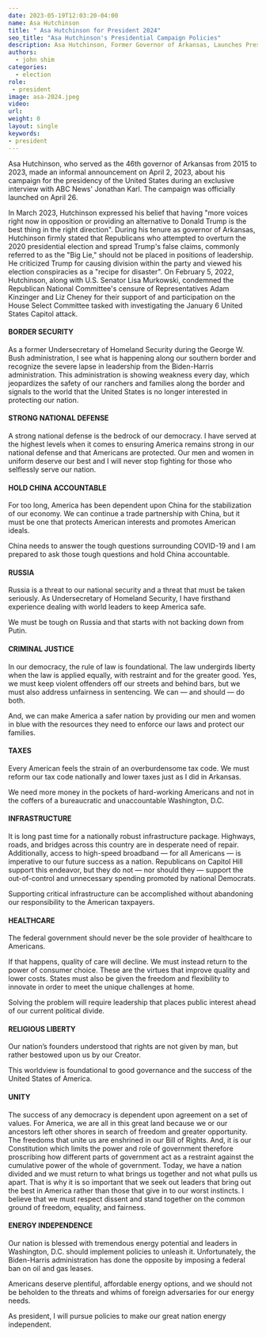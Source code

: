 ```yaml
---
date: 2023-05-19T12:03:20-04:00
name: Asa Hutchinson
title: " Asa Hutchinson for President 2024"
seo_title: "Asa Hutchinson's Presidential Campaign Policies"
description: Asa Hutchinson, Former Governor of Arkansas, Launches Presidential Campaign A Fresh Vision for America
authors:
  - john shim
categories:
  - election
role:
 - president
image: asa-2024.jpeg
video:
url: 
weight: 0
layout: single
keywords:
- president
---
```


Asa Hutchinson, who served as the 46th governor of Arkansas from 2015 to 2023, made an informal announcement on April 2, 2023, about his campaign for the presidency of the United States during an exclusive interview with ABC News' Jonathan Karl. The campaign was officially launched on April 26.

In March 2023, Hutchinson expressed his belief that having "more voices right now in opposition or providing an alternative to Donald Trump is the best thing in the right direction". During his tenure as governor of Arkansas, Hutchinson firmly stated that Republicans who attempted to overturn the 2020 presidential election and spread Trump's false claims, commonly referred to as the "Big Lie," should not be placed in positions of leadership. He criticized Trump for causing division within the party and viewed his election conspiracies as a "recipe for disaster". On February 5, 2022, Hutchinson, along with U.S. Senator Lisa Murkowski, condemned the Republican National Committee's censure of Representatives Adam Kinzinger and Liz Cheney for their support of and participation on the House Select Committee tasked with investigating the January 6 United States Capitol attack.

#### BORDER SECURITY

As a former Undersecretary of Homeland Security during the George W. Bush administration, I see what is happening along our southern border and recognize the severe lapse in leadership from the Biden-Harris administration. This administration is showing weakness every day, which jeopardizes the safety of our ranchers and families along the border and signals to the world that the United States is no longer interested in protecting our nation.

#### STRONG NATIONAL DEFENSE

A strong national defense is the bedrock of our democracy. I have served at the highest levels when it comes to ensuring America remains strong in our national defense and that Americans are protected. Our men and women in uniform deserve our best and I will never stop fighting for those who selflessly serve our nation.

#### HOLD CHINA ACCOUNTABLE

For too long, America has been dependent upon China for the stabilization of our economy. We can continue a trade partnership with China, but it must be one that protects American interests and promotes American ideals.

China needs to answer the tough questions surrounding COVID-19 and I am prepared to ask those tough questions and hold China accountable.

#### RUSSIA

Russia is a threat to our national security and a threat that must be taken seriously. As Undersecretary of Homeland Security, I have firsthand experience dealing with world leaders to keep America safe.

We must be tough on Russia and that starts with not backing down from Putin.

#### CRIMINAL JUSTICE

In our democracy, the rule of law is foundational. The law undergirds liberty when the law is applied equally, with restraint and for the greater good. Yes, we must keep violent offenders off our streets and behind bars, but we must also address unfairness in sentencing. We can — and should — do both.

And, we can make America a safer nation by providing our men and women in blue with the resources they need to enforce our laws and protect our families.

#### TAXES

Every American feels the strain of an overburdensome tax code. We must reform our tax code nationally and lower taxes just as I did in Arkansas.

We need more money in the pockets of hard-working Americans and not in the coffers of a bureaucratic and unaccountable Washington, D.C.

#### INFRASTRUCTURE

It is long past time for a nationally robust infrastructure package. Highways, roads, and bridges across this country are in desperate need of repair. Additionally, access to high-speed broadband — for all Americans — is imperative to our future success as a nation. Republicans on Capitol Hill support this endeavor, but they do not — nor should they — support the out-of-control and unnecessary spending promoted by national Democrats.

Supporting critical infrastructure can be accomplished without abandoning our responsibility to the American taxpayers.

#### HEALTHCARE

The federal government should never be the sole provider of healthcare to Americans.

If that happens, quality of care will decline. We must instead return to the power of consumer choice. These are the virtues that improve quality and lower costs. States must also be given the freedom and flexibility to innovate in order to meet the unique challenges at home.

Solving the problem will require leadership that places public interest ahead of our current political divide.

#### RELIGIOUS LIBERTY

Our nation’s founders understood that rights are not given by man, but rather bestowed upon us by our Creator.

This worldview is foundational to good governance and the success of the United States of America.

#### UNITY

The success of any democracy is dependent upon agreement on a set of values. For America, we are all in this great land because we or our ancestors left other shores in search of freedom and greater opportunity. The freedoms that unite us are enshrined in our Bill of Rights. And, it is our Constitution which limits the power and role of government therefore proscribing how different parts of government act as a restraint against the cumulative power of the whole of government. Today, we have a nation divided and we must return to what brings us together and not what pulls us apart. That is why it is so important that we seek out leaders that bring out the best in America rather than those that give in to our worst instincts. I believe that we must respect dissent and stand together on the common ground of freedom, equality, and fairness.

#### ENERGY INDEPENDENCE

Our nation is blessed with tremendous energy potential and leaders in Washington, D.C. should implement policies to unleash it. Unfortunately, the Biden-Harris administration has done the opposite by imposing a federal ban on oil and gas leases.

Americans deserve plentiful, affordable energy options, and we should not be beholden to the threats and whims of foreign adversaries for our energy needs.

As president, I will pursue policies to make our great nation energy independent.
